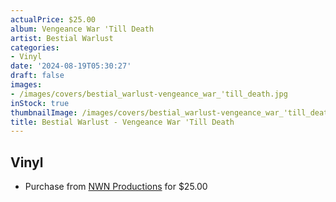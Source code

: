 ```yaml
---
actualPrice: $25.00
album: Vengeance War 'Till Death
artist: Bestial Warlust
categories:
- Vinyl
date: '2024-08-19T05:30:27'
draft: false
images:
- /images/covers/bestial_warlust-vengeance_war_'till_death.jpg
inStock: true
thumbnailImage: /images/covers/bestial_warlust-vengeance_war_'till_death-thumb.jpg
title: Bestial Warlust - Vengeance War 'Till Death
---
```


## Vinyl
* Purchase from [NWN Productions](http://shop.nwnprod.com/index.php?route=product/product&path=75&product_id=54579&sort=pd.name&order=ASC) for $25.00
